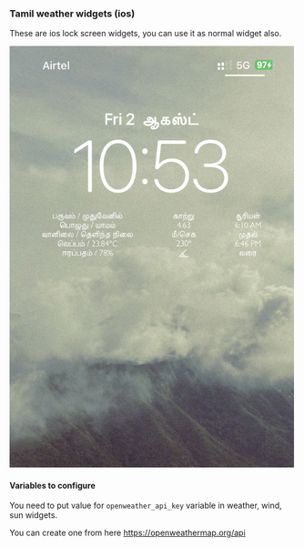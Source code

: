 
### Tamil weather widgets (ios)

These are ios lock screen widgets, you can use it as normal widget also.

<img src="IMG_9722.jpg" alt="tamil weather widgets" width="500"/>



#### Variables to configure


You need to put value for `openweather_api_key` variable in weather, wind, sun widgets.

You can create one from here https://openweathermap.org/api

